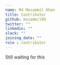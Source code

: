 ```yaml
---
name: Md Mozammil Khan
title: Contributor
github: mozammil89
twitter: ""
linkedin: ""
slack: ""
joining_date: ""
role : contributor
---
```


Still waiting for this
